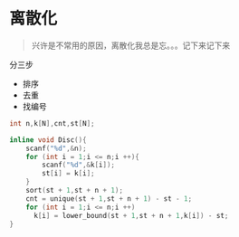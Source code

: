 # 离散化

> 兴许是不常用的原因，离散化我总是忘。。。记下来记下来

分三步

- 排序
- 去重
- 找编号

``` cpp
int n,k[N],cnt,st[N];

inline void Disc(){
    scanf("%d",&n);
    for (int i = 1;i <= n;i ++){
        scanf("%d",&k[i]);
        st[i] = k[i];
    }
    sort(st + 1,st + n + 1);
    cnt = unique(st + 1,st + n + 1) - st - 1;
    for (int i = 1;i <= n;i ++)
      k[i] = lower_bound(st + 1,st + n + 1,k[i]) - st;
}
```



